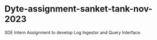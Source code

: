 # Dyte-assignment-sanket-tank-nov-2023
SDE Intern Assignment to develop Log Ingestor and Query Interface.
